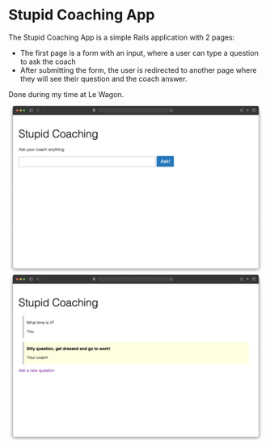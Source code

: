# Stupid Coaching App

The Stupid Coaching App is a simple Rails application with 2 pages:

- The first page is a form with an input, where a user can type a question to ask the coach
- After submitting the form, the user is redirected to another page where they will see their question and the coach answer.

Done during my time at Le Wagon.

![Stupid Coaching App](/app/assets/images/stupid-coaching-1.png "Stupid Coaching App - ask a question")
![Stupid Coaching App](/app/assets/images/stupid-coaching-2.png "Stupid Coaching App - read the answer")
